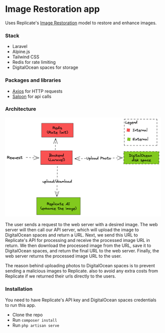 # Image Restoration app

Uses Replicate's [Image Restoration](https://replicate.com/collections/image-restoration) model to restore and enhance images.

### Stack

- Laravel
- Alpine.js
- Tailwind CSS
- Redis for rate limiting
- DigitalOcean spaces for storage

### Packages and libraries
- [Axios](https://axios-http.com/) for HTTP requests
- [Saloon](https://docs.saloon.dev/) for api calls

### Architecture
![System Diagram](diagram.png)

The user sends a request to the web server with a desired image. The web server will then call our API server, which will upload the image to DigitalOcean spaces and return a URL. Next, we send this URL to Replicate's API for processing and receive the processed image URL in return. We then download the processed image from the URL, save it to DigitalOcean spaces, and return the final URL to the web server. Finally, the web server returns the processed image URL to the user.

The reason behind uploading photos to DigitalOcean spaces is to prevent sending a malicious images to Replicate. also to avoid any extra costs from Replicate if we returned their urls directly to the users.


### Installation

You need to have Replicate's API key and DigitalOcean spaces credentials to run this app.

- Clone the repo
- Run `composer install`
- Run `php artisan serve`
